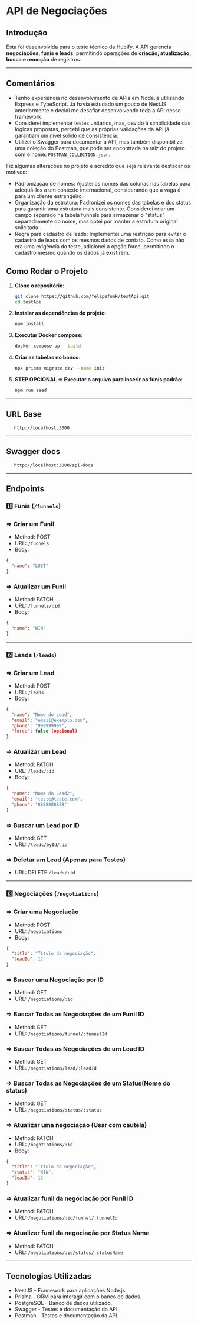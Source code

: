 # API de Negociações

## Introdução

Esta foi desenvolvida para o teste técnico da Hubify. A API gerencia **negociações, funis e leads**, permitindo operações de **criação, atualização, busca e remoção** de registros.

---

## Comentários

- Tenho experiência no desenvolvimento de APIs em Node.js utilizando Express e TypeScript. Já havia estudado um pouco de NestJS anteriormente e decidi me desafiar desenvolvendo toda a API nesse framework.
- Considerei implementar testes unitários, mas, devido à simplicidade das lógicas propostas, percebi que as próprias validações da API já garantiam um nível sólido de consistência.
- Utilizei o Swagger para documentar a API, mas também disponibilizei uma coleção do Postman, que pode ser encontrada na raiz do projeto com o nome: `POSTMAN_COLLECTION.json`.

Fiz algumas alterações no projeto e acredito que seja relevante destacar os motivos:

- Padronização de nomes: Ajustei os nomes das colunas nas tabelas para adequá-los a um contexto internacional, considerando que a vaga é para um cliente estrangeiro.
- Organização da estrutura: Padronizei os nomes das tabelas e dos status para garantir uma estrutura mais consistente. Considerei criar um campo separado na tabela funnels para armazenar o "status" separadamente do nome, mas optei por manter a estrutura original solicitada.
- Regra para cadastro de leads: Implementei uma restrição para evitar o cadastro de leads com os mesmos dados de contato. Como essa não era uma exigência do teste, adicionei a opção force, permitindo o cadastro mesmo quando os dados já existirem.

## Como Rodar o Projeto

1. **Clone o repositório**:

   ```sh
   git clone https://github.com/felipefunk/testApi.git
   cd testApi
   ```

2. **Instalar as dependências do projeto**:

   ```sh
   npm install
   ```

3. **Executar Docker compose**:

   ```sh
   docker-compose up --build
   ```

4. **Criar as tabelas no banco**:

   ```sh
   npx prisma migrate dev --name init
   ```

5. **STEP OPCIONAL => Executar o arquivo para inserir os funís padrão**:
   ```sh
   npm run seed
   ```

---

## URL Base

```
   http://localhost:3000
```

---

## Swagger docs

```
   http://localhost:3000/api-docs
```

---

## Endpoints

### 1️⃣ Funis (`/funnels`)

### => Criar um Funil

- Method: POST
- URL: `/funnels`
- Body:

```json
{
  "name": "LOST"
}
```

### => Atualizar um Funil

- Method: PATCH
- URL: `/funnels/:id`
- Body:

```json
{
  "name": "WIN"
}
```

---

### 2️⃣ Leads (`/leads`)

### => Criar um Lead

- Method: POST
- URL: `/leads`
- Body:

```json
{
  "name": "Nome do Lead",
  "email": "email@exemplo.com",
  "phone": "999999999",
  "force": false (opcional)
}
```

### => Atualizar um Lead

- Method: PATCH
- URL: `/leads/:id`
- Body:

```json
{
  "name": "Nome do Lead2",
  "email": "teste@teste.com",
  "phone": "8888888888"
}
```

### => Buscar um Lead por ID

- Method: GET
- URL: `/leads/byId/:id`

### => Deletar um Lead (Apenas para Testes)

- URL: DELETE `/leads/:id`

---

### 3️⃣ Negociações (`/negotiations`)

### => Criar uma Negociação

- Method: POST
- URL: `/negotiations`
- Body:

```json
{
  "title": "Título da negociação",
  "leadId": 12
}
```

### => Buscar uma Negociação por ID

- Method: GET
- URL: `/negotiations/:id`

### => Buscar Todas as Negociações de um Funil ID

- Method: GET
- URL: `/negotiations/funnel/:funnelId`

### => Buscar Todas as Negociações de um Lead ID

- Method: GET
- URL: `/negotiations/lead/:leadId`

### => Buscar Todas as Negociações de um Status(Nome do status)

- Method: GET
- URL: `/negotiations/status/:status`

### => Atualizar uma negociação (Usar com cautela)

- Method: PATCH
- URL: `/negotiations/:id`
- Body:

```json
{
  "title": "Título da negociação",
  "status": "WIN",
  "leadId": 12
}
```

### => Atualizar funil da negociação por Funil ID

- Method: PATCH
- URL: `/negotiations/:id/funnel/:funnelId`

### => Atualizar funil da negociação por Status Name

- Method: PATCH
- URL: `/negotiations/:id/status/:statusName`

---

## Tecnologias Utilizadas

- NestJS - Framework para aplicações Node.js.
- Prisma - ORM para interagir com o banco de dados.
- PostgreSQL - Banco de dados utilizado.
- Swagger - Testes e documentação da API.
- Postman - Testes e documentação da API.
